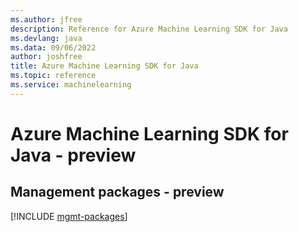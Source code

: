 ```yaml
---
ms.author: jfree
description: Reference for Azure Machine Learning SDK for Java
ms.devlang: java
ms.data: 09/06/2022
author: joshfree
title: Azure Machine Learning SDK for Java
ms.topic: reference
ms.service: machinelearning
---
```

# Azure Machine Learning SDK for Java - preview

## Management packages - preview
[!INCLUDE [mgmt-packages](machine-learning-mgmt-index.md)]